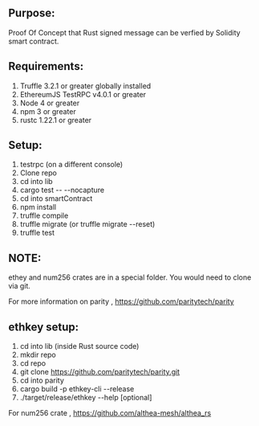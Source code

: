 
Purpose:
---
Proof Of Concept that Rust signed message can be verfied by Solidity  smart contract.

Requirements:
----
1. Truffle 3.2.1 or greater globally installed
2. EthereumJS TestRPC v4.0.1  or greater
3. Node 4 or greater
4. npm 3 or greater
5. rustc 1.22.1 or greater

Setup:
----
1. testrpc (on a different console)
2. Clone repo
3. cd into lib
4. cargo test -- --nocapture
5. cd into smartContract
6. npm install
7. truffle compile
8. truffle migrate (or truffle migrate --reset)
9. truffle test


NOTE:
---
ethey and num256 crates are in a special folder. You would need to clone via git.

For more information on parity , https://github.com/paritytech/parity

ethkey setup:
----
1. cd into lib (inside Rust source code)
2. mkdir repo
3. cd repo
4. git clone https://github.com/paritytech/parity.git
5. cd into parity
6. cargo build -p ethkey-cli --release
7. ./target/release/ethkey --help  [optional]


For num256 crate , https://github.com/althea-mesh/althea_rs



